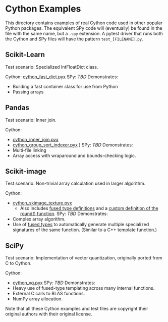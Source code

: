 # Cython Examples

This directory contains examples of real Cython code used in other popular
Python packages.  The equivalent SPy code will (eventually) be found in the
file with the same name, but a `.spy` extension.  A pytest driver that runs
both the Cython and SPy files will have the pattern `test_[FILENAME].py`.

## Scikit-Learn

Test scenario: Specialized IntFloatDict class.

Cython: [cython_fast_dict.pyx](https://github.com/scikit-learn/scikit-learn/blob/af7df5ced0eb1124df12dd389cc4ef7a9042837e/sklearn/utils/_fast_dict.pyx)
SPy: *TBD*
Demonstrates:
* Building a fast container class for use from Python
* Passing arrays

## Pandas

Test scenario: Inner join.

Cython:
  * [cython_inner_join.pyx](https://github.com/pandas-dev/pandas/blob/e5898b8d33ac943a60250e1466006c073a506e8c/pandas/_libs/join.pyx)
  * [cython_group_sort_indexer.pyx](https://github.com/pandas-dev/pandas/blob/e5898b8d33ac943a60250e1466006c073a506e8c/pandas/_libs/algos.pyx)
)
SPy: *TBD*
Demonstrates:
* Multi-file linking
* Array access with wraparound and bounds-checking logic. 

## Scikit-image

Test scenario: Non-trivial array calculation used in larger algorithm.

Cython:
  * [cython_skimage_texture.pyx](https://github.com/scikit-image/scikit-image/blob/866c8794ba86477104e8ed679f66c8e0234677f0/skimage/feature/_texture.pyx
  )
    - Also includes [fused type definitions](https://github.com/scikit-image/scikit-image/blob/866c8794ba86477104e8ed679f66c8e0234677f0/skimage/_shared/fused_numerics.pxd) and a [custom definition of the round() function](https://github.com/scikit-image/scikit-image/blob/866c8794ba86477104e8ed679f66c8e0234677f0/skimage/_shared/interpolation.pxd#L25-L28).
SPy: *TBD*
Demonstrates:
* Complex array algorithm.
* Use of [fused types](https://cython.readthedocs.io/en/stable/src/userguide/fusedtypes.html) to automatically generate multiple specialized signatures of the same function.  (Similar to a C++ template function.)

## SciPy

Test scenario: Implementation of vector quantization, originally ported from C to Cython.

Cython:
  * [cython_vq.pyx](https://github.com/scipy/scipy/blob/7ecbcb8c2ebcbb8c87d2fc98a98bbc9f7e34f497/scipy/cluster/_vq.pyx#L5)
SPy: *TBD*
Demonstrates:
* Heavy use of fused-type templating across many internal functions.
* External C calls to BLAS functions.
* NumPy array allocation.

Note that all these Cython examples and test files are copyright their original authors with their original license.
